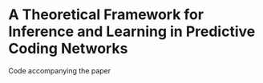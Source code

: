 # A Theoretical Framework for Inference and Learning in Predictive Coding Networks
Code accompanying the paper
